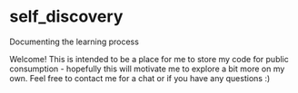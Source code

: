 # self_discovery
 Documenting the learning process

Welcome! This is intended to be a place for me to store my code for public consumption - hopefully this will motivate me to explore a bit more on my own. Feel free to contact me for a chat or if you have any questions :)
